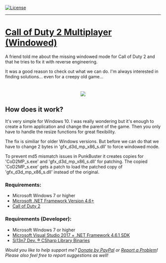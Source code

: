 [![License](https://img.shields.io/badge/Licence-MIT-blue.svg?style=plastic)](https://github.com/Si13n7/CoD2MPWindowed/blob/master/LICENSE.txt)

***

# [Call of Duty 2 Multiplayer (Windowed)](https://www.si13n7.com/Downloads/Gaming%20Tools/Call%20of%20Duty%202%20Windowed/)

A friend told me about the missing windowed mode for Call of Duty 2 and that he tries to fix it with reverse engineering.

It was a good reason to check out what we can do. I'm always interested in finding solutions... even for a creepy old game...

<h1 align="center"><sub><img  src="https://raw.githubusercontent.com/Si13n7/CoD2MPWindowed/master/PREVIEW.png"></sub></h1>


## How does it work?

It's very simple for Windows 10. I was really wondering but it's enough to create a form application and change the parent of the game. Then you only have to handle the resize functions for great flexibility.

The fix is similiar for older Windows versions. But before we can do that we have to change 2 bytes in 'gfx_d3d_mp_x86_s.dll' to force windowed mode.

To prevent md5 mismatch issues in PunkBuster it creates copies for 'CoD2MP_s.exe' and 'gfx_d3d_mp_x86_s.dll' for patching. The copied 'CoD2MP_s.exe' gets a patch to load the patched copy of 'gfx_d3d_mp_x86_s.dll' instead of the original.


### Requirements:
- Microsoft Windows 7 or higher
- [Microsoft .NET Framework Version 4.6+](https://www.microsoft.com/download/details.aspx?id=49981)
- [Call of Duty 2](https://en.wikipedia.org/wiki/Call_of_Duty_2)

### Requirements (Developer):
- Microsoft Windows 7 or higher
- [Microsoft Visual Studio 2017 + .NET Framework 4.6.1 SDK](https://www.visualstudio.com/downloads/)
- [Si13n7 Dev. ® CSharp Library Binaries](https://github.com/Si13n7/SilDev.CSharpLib/)


<i>Would you like to help support me? [Donate by PayPal](http://paypal.si13n7.com/) or [Report a Problem](https://support.si13n7.com/)! Please also feel free to report suggestions as well!</i>